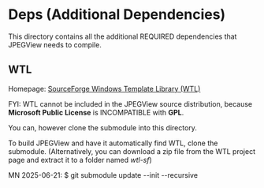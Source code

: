 # Deps (Additional Dependencies)

This directory contains all the additional REQUIRED dependencies that JPEGView needs to compile.

## WTL

Homepage: [SourceForge Windows Template Library (WTL)](https://sourceforge.net/projects/wtl/)

FYI: WTL cannot be included in the JPEGView source distribution, because **Microsoft Public License** is INCOMPATIBLE with **GPL**.

You can, however clone the submodule into this directory.

To build JPEGView and have it automatically find WTL, clone the submodule.  (Alternatively, you can download a zip file from the WTL project page and extract it to a folder named *wtl-sf*)

MN 2025-06-21:
$ git submodule update --init --recursive
